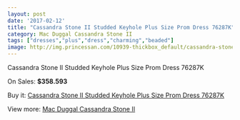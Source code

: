```yaml
---
layout: post
date: '2017-02-12'
title: "Cassandra Stone II Studded Keyhole Plus Size Prom Dress 76287K"
category: Mac Duggal Cassandra Stone II
tags: ["dresses","plus","dress","charming","beaded"]
image: http://img.princessan.com/10939-thickbox_default/cassandra-stone-ii-studded-keyhole-plus-size-prom-dress-76287k.jpg
---
```

Cassandra Stone II Studded Keyhole Plus Size Prom Dress 76287K

On Sales: **$358.593**
<a href="https://www.princessan.com/en/mac-duggal-cassandra-stone-ii/4922-cassandra-stone-ii-studded-keyhole-plus-size-prom-dress-76287k.html"><amp-img layout="responsive" width="600" height="600" src="//img.princessan.com/10939-thickbox_default/cassandra-stone-ii-studded-keyhole-plus-size-prom-dress-76287k.jpg" alt="Cassandra Stone II Studded Keyhole Plus Size Prom Dress 76287K 0" /></a>

Buy it: [Cassandra Stone II Studded Keyhole Plus Size Prom Dress 76287K](https://www.princessan.com/en/mac-duggal-cassandra-stone-ii/4922-cassandra-stone-ii-studded-keyhole-plus-size-prom-dress-76287k.html "Cassandra Stone II Studded Keyhole Plus Size Prom Dress 76287K")

View more: [Mac Duggal Cassandra Stone II](https://www.princessan.com/en/38-mac-duggal-cassandra-stone-ii "Mac Duggal Cassandra Stone II")